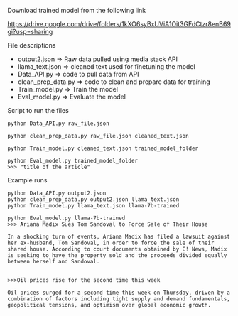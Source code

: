 Download trained model from the following link 

https://drive.google.com/drive/folders/1kXO6syBxUViA1Oit3GFdCtzr8enB69gi?usp=sharing


File descriptions
- output2.json => Raw data pulled using media stack API
- llama_text.json => cleaned text used for finetuning the model
- Data_API.py => code to pull data from API
- clean_prep_data.py => code to clean and prepare data for training
- Train_model.py => Train the model
- Eval_model.py => Evaluate the model

Script to run the files

```
python Data_API.py raw_file.json
```

```
python clean_prep_data.py raw_file.json cleaned_text.json
```

```
python Train_model.py cleaned_text.json trained_model_folder
```

```
python Eval_model.py trained_model_folder 
>>> "title of the article"

```

Example runs

```
python Data_API.py output2.json
python clean_prep_data.py output2.json llama_text.json
python Train_model.py llama_text.json llama-7b-trained

python Eval_model.py llama-7b-trained
>>> Ariana Madix Sues Tom Sandoval to Force Sale of Their House

In a shocking turn of events, Ariana Madix has filed a lawsuit against her ex-husband, Tom Sandoval, in order to force the sale of their shared house. According to court documents obtained by E! News, Madix is seeking to have the property sold and the proceeds divided equally between herself and Sandoval.


>>>Oil prices rise for the second time this week

Oil prices surged for a second time this week on Thursday, driven by a combination of factors including tight supply and demand fundamentals, geopolitical tensions, and optimism over global economic growth.

